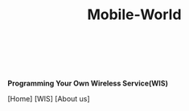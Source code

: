    # <header>Mobile-World</header>

**Programming Your Own Wireless Service(WIS)**
 
 [Home]
 [WIS]
  [About us]
 
 
 
